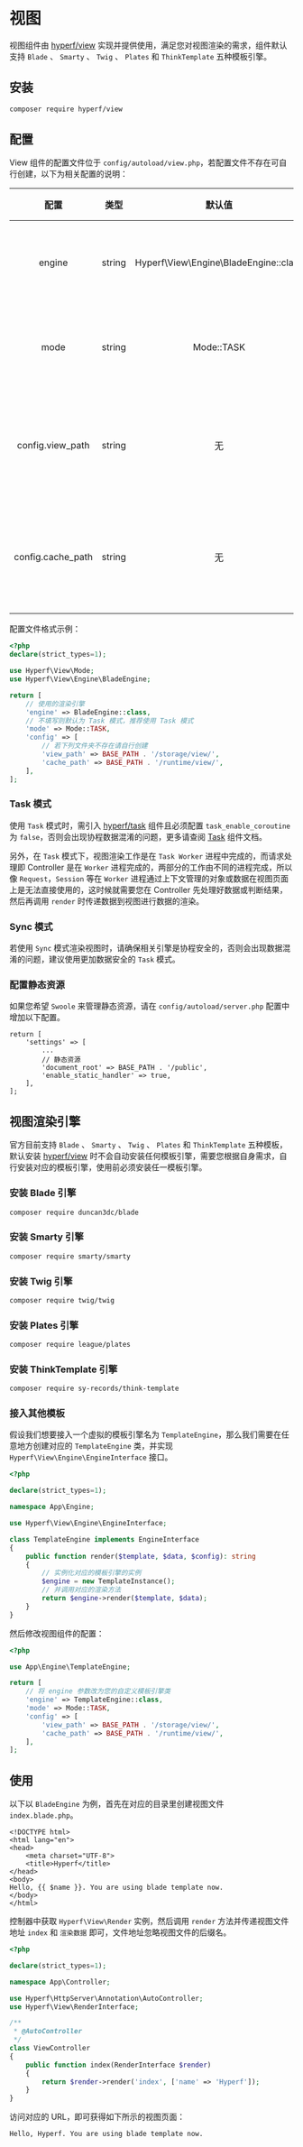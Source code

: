 # 视图

视图组件由 [hyperf/view](https://github.com/hyperf/view) 实现并提供使用，满足您对视图渲染的需求，组件默认支持 `Blade` 、 `Smarty` 、 `Twig` 、 `Plates` 和 `ThinkTemplate` 五种模板引擎。

## 安装

```bash
composer require hyperf/view
```

## 配置

View 组件的配置文件位于 `config/autoload/view.php`，若配置文件不存在可自行创建，以下为相关配置的说明：

|       配置        |  类型  |                默认值                 |       备注       |
|:-----------------:|:------:|:-------------------------------------:|:----------------:|
|      engine       | string | Hyperf\View\Engine\BladeEngine::class |   视图渲染引擎   |
|       mode        | string |              Mode::TASK               |   视图渲染模式   |
| config.view_path  | string |                  无                   | 视图文件默认地址 |
| config.cache_path | string |                  无                   | 视图文件缓存地址 |

配置文件格式示例：

```php
<?php
declare(strict_types=1);

use Hyperf\View\Mode;
use Hyperf\View\Engine\BladeEngine;

return [
    // 使用的渲染引擎
    'engine' => BladeEngine::class,
    // 不填写则默认为 Task 模式，推荐使用 Task 模式
    'mode' => Mode::TASK,
    'config' => [
        // 若下列文件夹不存在请自行创建
        'view_path' => BASE_PATH . '/storage/view/',
        'cache_path' => BASE_PATH . '/runtime/view/',
    ],
];
```

### Task 模式

使用 `Task` 模式时，需引入 [hyperf/task](https://github.com/hyperf/task) 组件且必须配置 `task_enable_coroutine` 为 `false`，否则会出现协程数据混淆的问题，更多请查阅 [Task](zh-cn/task.md) 组件文档。

另外，在 `Task` 模式下，视图渲染工作是在 `Task Worker` 进程中完成的，而请求处理即 Controller 是在 `Worker` 进程完成的，两部分的工作由不同的进程完成，所以像 `Request`，`Session` 等在 `Worker` 进程通过上下文管理的对象或数据在视图页面上是无法直接使用的，这时候就需要您在 Controller 先处理好数据或判断结果，然后再调用 `render` 时传递数据到视图进行数据的渲染。

### Sync 模式

若使用 `Sync` 模式渲染视图时，请确保相关引擎是协程安全的，否则会出现数据混淆的问题，建议使用更加数据安全的 `Task` 模式。

### 配置静态资源

如果您希望 `Swoole` 来管理静态资源，请在 `config/autoload/server.php` 配置中增加以下配置。

```
return [
    'settings' => [
        ...
        // 静态资源
        'document_root' => BASE_PATH . '/public',
        'enable_static_handler' => true,
    ],
];

```

## 视图渲染引擎

官方目前支持 `Blade` 、 `Smarty` 、 `Twig` 、 `Plates` 和 `ThinkTemplate` 五种模板，默认安装 [hyperf/view](https://github.com/hyperf/view) 时不会自动安装任何模板引擎，需要您根据自身需求，自行安装对应的模板引擎，使用前必须安装任一模板引擎。

### 安装 Blade 引擎

```bash
composer require duncan3dc/blade
```

### 安装 Smarty 引擎

```bash
composer require smarty/smarty
```

### 安装 Twig 引擎

```bash
composer require twig/twig
```

### 安装 Plates 引擎

```bash
composer require league/plates
```

### 安装 ThinkTemplate 引擎

```bash
composer require sy-records/think-template
```

### 接入其他模板

假设我们想要接入一个虚拟的模板引擎名为 `TemplateEngine`，那么我们需要在任意地方创建对应的 `TemplateEngine` 类，并实现 `Hyperf\View\Engine\EngineInterface` 接口。

```php
<?php

declare(strict_types=1);

namespace App\Engine;

use Hyperf\View\Engine\EngineInterface;

class TemplateEngine implements EngineInterface
{
    public function render($template, $data, $config): string
    {
        // 实例化对应的模板引擎的实例
        $engine = new TemplateInstance();
        // 并调用对应的渲染方法
        return $engine->render($template, $data);
    }
}

```

然后修改视图组件的配置：

```php
<?php

use App\Engine\TemplateEngine;

return [
    // 将 engine 参数改为您的自定义模板引擎类
    'engine' => TemplateEngine::class,
    'mode' => Mode::TASK,
    'config' => [
        'view_path' => BASE_PATH . '/storage/view/',
        'cache_path' => BASE_PATH . '/runtime/view/',
    ],
];
```

## 使用

以下以 `BladeEngine` 为例，首先在对应的目录里创建视图文件 `index.blade.php`。

```blade
<!DOCTYPE html>
<html lang="en">
<head>
    <meta charset="UTF-8">
    <title>Hyperf</title>
</head>
<body>
Hello, {{ $name }}. You are using blade template now.
</body>
</html>
```

控制器中获取 `Hyperf\View\Render` 实例，然后调用 `render` 方法并传递视图文件地址 `index` 和 `渲染数据` 即可，文件地址忽略视图文件的后缀名。

```php
<?php

declare(strict_types=1);

namespace App\Controller;

use Hyperf\HttpServer\Annotation\AutoController;
use Hyperf\View\RenderInterface;

/**
 * @AutoController
 */
class ViewController
{
    public function index(RenderInterface $render)
    {
        return $render->render('index', ['name' => 'Hyperf']);
    }
}

```

访问对应的 URL，即可获得如下所示的视图页面：

```
Hello, Hyperf. You are using blade template now.
```

